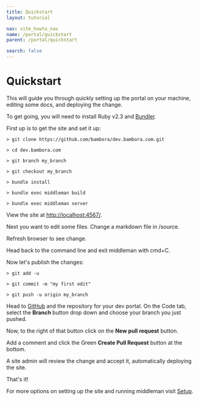```yaml
---
title: Quickstart
layout: tutorial

nav: site_howto_nav
name: /portal/quickstart
parent: /portal/quickstart

search: false
---
```


# Quickstart

This will guide you through quickly setting up the portal on your machine, editing some docs, and deploying the change.

To get going, you will need to install Ruby v2.3 and [Bundler](http://bundler.io/).

First up is to get the site and set it up:


```
> git clone https://github.com/bambora/dev.bambora.com.git

> cd dev.bambora.com

> git branch my_branch

> git checkout my_branch

> bundle install

> bundle exec middleman build

> bundle exec middleman server
```

View the site at [http://localhost:4567/](http://localhost:4567/).

Next you want to edit some files. Change a markdown file in /source.

Refresh browser to see change.

Head back to the command line and exit middleman with cmd+C.

Now let's publish the changes:

```
> git add -u

> git commit -m "my first edit"

> git push -u origin my_branch
```

Head to [GitHub](https://github.com/bambora/dev.bambora.com) and the repository for your dev portal. On the Code tab, select the **Branch** button drop down and choose your branch you just pushed.

Now, to the right of that button click on the **New pull request** button.

Add a comment and click the Green **Create Pull Request** button at the bottom.

A site admin will review the change and accept it, automatically deploying the site.

That's it!

For more options on setting up the site and running middleman visit [Setup](/portal/index.html).